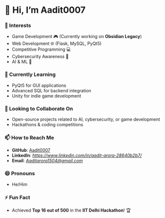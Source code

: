 # 👋 Hi, I’m Aadit0007  

### 👀 Interests  
- Game Development 🎮 (Currently working on **Obsidian Legacy**)  
- Web Development 🌐 (Flask, MySQL, PyQt5)  
- Competitive Programming 💻  
- Cybersecurity Awareness 🔐  
- AI & ML 🤖  

### 🌱 Currently Learning  
- PyQt5 for GUI applications  
- Advanced SQL for backend integration  
- Unity for indie game development  

### 💞️ Looking to Collaborate On  
- Open-source projects related to AI, cybersecurity, or game development  
- Hackathons & coding competitions  

### 📫 How to Reach Me  
- **GitHub**: [Aadit0007](https://github.com/Aadit0007)  
- **LinkedIn**: *https://www.linkedin.com/in/aadit-arora-28640b2b7/*  
- **Email**: *Aaditarora1504@gmail.com*  

### 😄 Pronouns  
- He/Him  

### ⚡ Fun Fact  
- Achieved **Top 16 out of 500** in the **IIT Delhi Hackathon**! 🏆  


